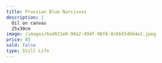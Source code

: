 ```yaml
---
title: Prussian Blue Narcisuss
description: |
  Oil on canvas
  25x30cm
image: /images/6ad021e0-90a2-49df-96f6-8c6b55dbb4e2.jpeg
price: 85
sold: false
type: Still Life
---
```

